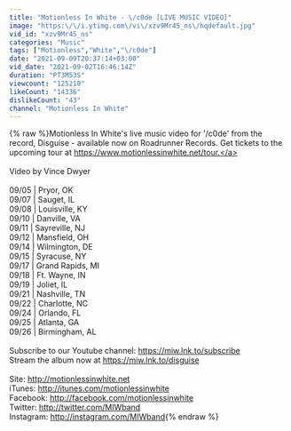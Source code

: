 ```yaml
---
title: "Motionless In White - \/c0de [LIVE MUSIC VIDEO]"
image: "https:\/\/i.ytimg.com\/vi\/xzv9Mr45_ns\/hqdefault.jpg"
vid_id: "xzv9Mr45_ns"
categories: "Music"
tags: ["Motionless","White","\/c0de"]
date: "2021-09-09T20:37:14+03:00"
vid_date: "2021-09-02T16:46:14Z"
duration: "PT3M53S"
viewcount: "125210"
likeCount: "14336"
dislikeCount: "43"
channel: "Motionless In White"
---
```

{% raw %}Motionless In White's live music video for '/c0de' from the record, Disguise - available now on Roadrunner Records. Get tickets to the upcoming tour at <a rel="nofollow" target="blank" href="https://www.motionlessinwhite.net/tour.">https://www.motionlessinwhite.net/tour.</a> <br /><br />Video by Vince Dwyer<br /><br />09/05 | Pryor, OK<br />09/07 | Sauget, IL<br />09/08 | Louisville, KY<br />09/10 | Danville, VA <br />09/11 | Sayreville, NJ<br />09/12 | Mansfield, OH <br />09/14 | Wilmington, DE<br />09/15 | Syracuse, NY <br />09/17 | Grand Rapids, MI <br />09/18 | Ft. Wayne, IN<br />09/19 | Joliet, IL<br />09/21 | Nashville, TN<br />09/22 | Charlotte, NC <br />09/24 | Orlando, FL<br />09/25 | Atlanta, GA <br />09/26 | Birmingham, AL<br /><br />Subscribe to our Youtube channel: <a rel="nofollow" target="blank" href="https://miw.lnk.to/subscribe">https://miw.lnk.to/subscribe</a><br />Stream the album now at <a rel="nofollow" target="blank" href="https://miw.lnk.to/disguise">https://miw.lnk.to/disguise</a><br /><br />Site: <a rel="nofollow" target="blank" href="http://motionlessinwhite.net">http://motionlessinwhite.net</a><br />iTunes: <a rel="nofollow" target="blank" href="http://itunes.com/motionlessinwhite">http://itunes.com/motionlessinwhite</a><br />Facebook: <a rel="nofollow" target="blank" href="http://facebook.com/motionlessinwhite">http://facebook.com/motionlessinwhite</a><br />Twitter: <a rel="nofollow" target="blank" href="http://twitter.com/MIWband">http://twitter.com/MIWband</a><br />Instagram: <a rel="nofollow" target="blank" href="http://instagram.com/MIWband">http://instagram.com/MIWband</a>{% endraw %}
